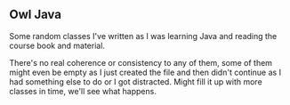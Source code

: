 ## Owl Java

Some random classes I've written as I was learning Java and reading the course book and material.

There's no real coherence or consistency to any of them, some of them might even be empty as I just created the file and then didn't continue as I had something else to do or I got distracted. Might fill it up with more classes in time, we'll see what happens.
